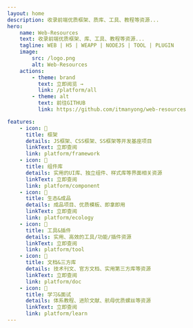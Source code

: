 ```yaml
---
layout: home
description: 收录前端优质框架、质库、工具、教程等资源...
hero:
    name: Web-Resources
    text: 收录前端优质框架、库、工具、教程等资源...
    tagline: WEB | H5 | WEAPP | NODEJS | TOOL | PLUGIN
    image:
        src: /logo.png
        alt: Web-Resources
    actions:
        - theme: brand
          text: 立即阅览 →
          link: /platform/all
        - theme: alt
          text: 前往GITHUB
          link: https://github.com/itmanyong/web-resources

features:
    - icon: 🏀
      title: 框架
      details: JS框架、CSS框架、SS框架等开发基座项目
      linkText: 立即查阅
      link: platform/framework
    - icon: 🐔
      title: 组件库
      details: 实用的UI库、独立组件、样式库等界面相关资源
      linkText: 立即查阅
      link: platform/component
    - icon: 🎵
      title: 生态&成品
      details: 成品项目、优质模板、即拿即用
      linkText: 立即查阅
      link: platform/ecology
    - icon: 🎤
      title: 工具&插件
      details: 实用、高效的工具/功能/插件资源
      linkText: 立即查阅
      link: platform/tool
    - icon: 💃
      title: 文档&三方库
      details: 技术刊文、官方文档、实用第三方库等资源
      linkText: 立即查阅
      link: platform/doc
    - icon: 🎒
      title: 学习&面试
      details: 体系教程、进阶文献、航母优质螺丝等资源
      linkText: 立即查阅
      link: platform/learn
---
```

